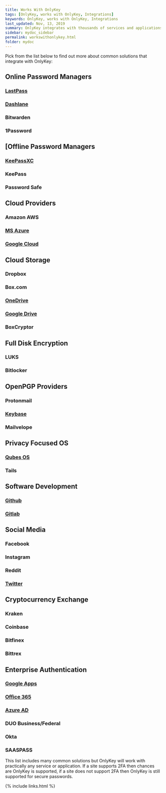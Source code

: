 ```yaml
---
title: Works With OnlyKey
tags: [OnlyKey, works with OnlyKey, Integrations]
keywords: OnlyKey, works with OnlyKey, Integrations
last_updated: Nov, 13, 2019
summary: OnlyKey integrates with thousands of services and applications
sidebar: mydoc_sidebar
permalink: workswithonlykey.html
folder: mydoc
---
```


Pick from the list below to find out more about common solutions that integrate with OnlyKey:

## Online Password Managers
### [LastPass](https://onlykey.io/pages/secure-lastpass-with-onlykey)
### [Dashlane](https://onlykey.io/pages/secure-dashlane-with-onlykey)
### Bitwarden
### 1Password

## [Offline Password Managers
### [KeePassXC](https://onlykey.io/pages/securing-keepassxc-with-onlykey)
### KeePass
### Password Safe

## Cloud Providers
### Amazon AWS
### [MS Azure](https://onlykey.io/pages/securing-azure-ad-and-office-365-with-onlykey)
### [Google Cloud](https://onlykey.io/pages/secure-google-apps-with-onlykey)


## Cloud Storage
### Dropbox
### Box.com
### [OneDrive](https://onlykey.io/pages/securing-azure-ad-and-office-365-with-onlykey)
### [Google Drive](https://onlykey.io/pages/secure-google-apps-with-onlykey)
### BoxCryptor

## Full Disk Encryption
### LUKS
### Bitlocker

## OpenPGP Providers
### Protonmail
### [Keybase](https://www.youtube.com/watch?v=TluqGOwyxyk)
### Mailvelope

## Privacy Focused OS
### [Qubes OS](https://docs.crp.to/qubes.html)
### Tails

## Software Development
### [Github](https://onlykey.io/pages/secure-github-and-gitlab-accounts-with-onlykey-2)
### [Gitlab](https://onlykey.io/pages/secure-github-and-gitlab-accounts-with-onlykey-2)

## Social Media
### Facebook
### Instagram
### Reddit
### [Twitter](https://www.youtube.com/watch?v=CBDKx2_br3g)

## Cryptocurrency Exchange
### Kraken
### Coinbase
### Bitfinex
### Bittrex

## Enterprise Authentication
### [Google Apps](https://onlykey.io/pages/secure-google-apps-with-onlykey)
### [Office 365](https://onlykey.io/pages/securing-azure-ad-and-office-365-with-onlykey)
### [Azure AD](https://onlykey.io/pages/securing-azure-ad-and-office-365-with-onlykey)
### DUO Business/Federal
### Okta
### SAASPASS

This list includes many common solutions but OnlyKey will work with practically any service or application. If a site supports 2FA then chances are OnlyKey is supported, if a site does not support 2FA then OnlyKey is still supported for secure passwords.

{% include links.html %}
